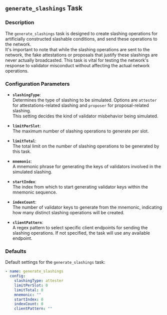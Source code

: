 ## `generate_slashings` Task

### Description
The `generate_slashings` task is designed to create slashing operations for artificially constructed slashable conditions, and send these operations to the network.\
It's important to note that while the slashing operations are sent to the network, the fake attestations or proposals that justify these slashings are never actually broadcasted. This task is vital for testing the network's response to validator misconduct without affecting the actual network operations.

### Configuration Parameters

- **`slashingType`**:\
  Determines the type of slashing to be simulated. Options are `attester` for attestations-related slashing and `proposer` for proposal-related slashing. \
  This setting decides the kind of validator misbehavior being simulated.

- **`limitPerSlot`**:\
  The maximum number of slashing operations to generate per slot.

- **`limitTotal`**:\
  The total limit on the number of slashing operations to be generated by this task.

- **`mnemonic`**:\
  A mnemonic phrase for generating the keys of validators involved in the simulated slashing.

- **`startIndex`**:\
  The index from which to start generating validator keys within the mnemonic sequence.

- **`indexCount`**:\
  The number of validator keys to generate from the mnemonic, indicating how many distinct slashing operations will be created.

- **`clientPattern`**:\
  A regex pattern to select specific client endpoints for sending the slashing operations. If not specified, the task will use any available endpoint.

### Defaults

Default settings for the `generate_slashings` task:

```yaml
- name: generate_slashings
  config:
    slashingType: attester
    limitPerSlot: 0
    limitTotal: 0
    mnemonic: ""
    startIndex: 0
    indexCount: 0
    clientPattern: ""
```
